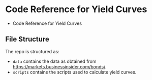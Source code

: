 # Code Reference for Yield Curves
- Code Reference for Yield Curves

## File Structure

The repo is structured as:

-   `data` contains the data as obtained from https://markets.businessinsider.com/bonds/.
-   `scripts` contains the scripts used to calculate yield curves.
